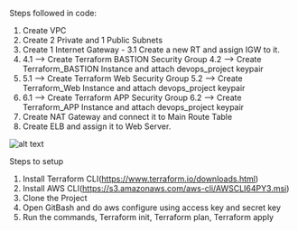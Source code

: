 
Steps followed in code:

1. Create VPC
2. Create 2 Private and 1 Public Subnets
3. Create 1 Internet Gateway - 3.1 Create a new RT and assign IGW to it.
4. 
    4.1 --> Create Terraform BASTION Security Group
    4.2 --> Create Terraform_BASTION Instance and attach devops_project keypair
5. 
    5.1 --> Create Terraform Web Security Group
    5.2 --> Create Terraform_Web Instance and attach devops_project keypair
6. 
    6.1 --> Create Terraform APP Security Group
    6.2 --> Create Terraform_APP Instance and attach devops_project keypair
7. Create NAT Gateway and connect it to Main Route Table
8. Create ELB and assign it to Web Server.


![alt text](https://miro.medium.com/max/2470/1*-M3had7GOtSX56xUE1yOhg.png)

  

Steps to setup 
 1. Install Terraform CLI(https://www.terraform.io/downloads.html)
 2. Install AWS CLI(https://s3.amazonaws.com/aws-cli/AWSCLI64PY3.msi)
 3. Clone the Project
 4. Open GitBash and do aws configure using access key and secret key
 5. Run the commands, Terraform init, Terraform plan, Terraform apply

